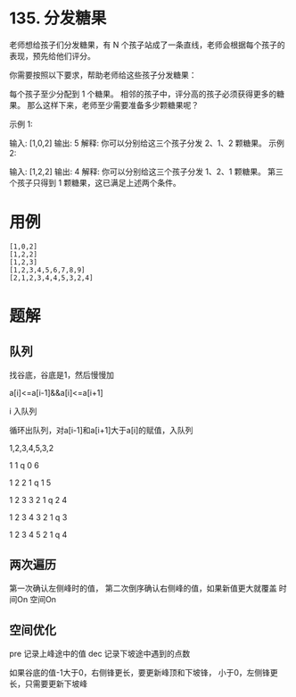 # 135. 分发糖果
老师想给孩子们分发糖果，有 N 个孩子站成了一条直线，老师会根据每个孩子的表现，预先给他们评分。

你需要按照以下要求，帮助老师给这些孩子分发糖果：

每个孩子至少分配到 1 个糖果。
相邻的孩子中，评分高的孩子必须获得更多的糖果。
那么这样下来，老师至少需要准备多少颗糖果呢？

示例 1:

输入: [1,0,2]
输出: 5
解释: 你可以分别给这三个孩子分发 2、1、2 颗糖果。
示例 2:

输入: [1,2,2]
输出: 4
解释: 你可以分别给这三个孩子分发 1、2、1 颗糖果。
     第三个孩子只得到 1 颗糖果，这已满足上述两个条件。

# 用例
```
[1,0,2]
[1,2,2]
[1,2,3]
[1,2,3,4,5,6,7,8,9]
[2,1,2,3,4,4,5,3,2,4]
```

# 题解


## 队列
找谷底，谷底是1，然后慢慢加

a[i]<=a[i-1]&&a[i]<=a[i+1]

i 入队列

循环出队列，对a[i-1]和a[i+1]大于a[i]的赋值，入队列

1,2,3,4,5,3,2

1           1
q 0 6

1 2       2 1
q 1 5

1 2 3   3 2 1
q 2 4

1 2 3 4 3 2 1
q 3

1 2 3 4 5 2 1
q 4


## 两次遍历
第一次确认左侧峰时的值，
第二次倒序确认右侧峰的值，如果新值更大就覆盖
时间On
空间On


## 空间优化

pre 记录上峰途中的值
dec 记录下坡途中遇到的点数


如果谷底的值-1大于0，右侧锋更长，要更新峰顶和下坡锋，
小于0，左侧锋更长，只需要更新下坡峰

